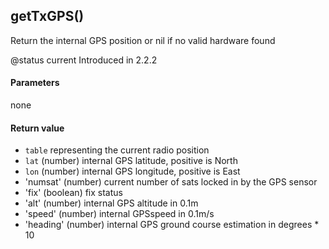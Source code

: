 <!-- This file was generated by the script. Do not edit it, any changes will be lost! -->

## getTxGPS()



Return the internal GPS position or nil if no valid hardware found

@status current Introduced in 2.2.2


#### Parameters

none

#### Return value

* `table` representing the current radio position
 * `lat` (number) internal GPS latitude, positive is North
 * `lon` (number) internal GPS longitude, positive is East
 * 'numsat' (number) current number of sats locked in by the GPS sensor
 * 'fix' (boolean) fix status
 * 'alt' (number) internal GPS altitude in 0.1m
 * 'speed' (number) internal GPSspeed in 0.1m/s
 * 'heading'  (number) internal GPS ground course estimation in degrees * 10



